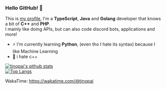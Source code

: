 ### Hello GitHub! 👋
This is [my profile](https://github.com/tinopai), I'm a **TypeScript**, **Java** and **Golang** developer that knows a bit of **C++** and **PHP**.\
I mainly like doing APIs, but can also code discord bots, applications and more!

- ⚡ I'm currently learning **Python**, (even tho I hate its syntax) because I like Machine Learning
- 🔭 i hate c++

[![tinopai's github stats](https://github-readme-stats.vercel.app/api?username=tinopai&count_private=true)](https://github.com/anuraghazra/github-readme-stats)\
[![Top Langs](https://github-readme-stats.vercel.app/api/top-langs/?username=tinopai&layout=compact)](https://github.com/anuraghazra/github-readme-stats)

WakaTime: https://wakatime.com/@tinopai
